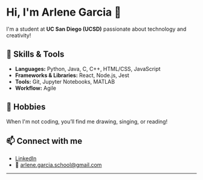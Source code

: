# Hi, I'm Arlene Garcia 👋

I'm a student at **UC San Diego (UCSD)** passionate about technology and creativity!

## 🚀 Skills & Tools
- **Languages:** Python, Java, C, C++, HTML/CSS, JavaScript
- **Frameworks & Libraries:** React, Node.js, Jest
- **Tools:** Git, Jupyter Notebooks, MATLAB
- **Workflow:** Agile

## 🎨 Hobbies
When I'm not coding, you’ll find me drawing, singing, or reading!

## 📫 Connect with me
- [LinkedIn](https://www.linkedin.com/in/arlene-garcia-27260b296/)
- 📧 arlene.garcia.school@gmail.com

---
<!--
**arlenecse/arlenecse** is a ✨ _special_ ✨ repository because its `README.md` (this file) appears on your GitHub profile.

Here are some ideas to get you started:

- 🔭 I’m currently working on ...
- 🌱 I’m currently learning ...
- 👯 I’m looking to collaborate on ...
- 🤔 I’m looking for help with ...
- 💬 Ask me about ...
- 📫 How to reach me: ...
- 😄 Pronouns: ...
- ⚡ Fun fact: ...
-->
